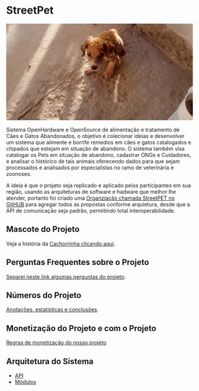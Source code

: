 # StreetPet

![Mascote](./streetpet.jpg)

Sistema OpenHardware e OpenSource de alimentação e tratamento de Cães e Gatos Abandonados, o objetivo é colecionar ideias e desenvolver um sistema que alimente e borrife remedios em cães e gatos catalogados e chipados que estejam em situação de abandono. O sistema também visa catalogar os Pets em situação de abandono, cadastrar ONGs e Cuidadores, e analisar o histórico de tais animais oferecendo dados para que sejam processados e analisados por especialistas no ramo de veterinária e zoonoses.

A ideia é que o projeto seja replicado e aplicado pelos participantes em sua região, usando as arquiteturas de software e hadware que melhor lhe atender, portanto foi criado uma [Organziação chamada StreetPET no GitHUB](http://bit.ly/streetpet_org) para agregar todos as propostas conforme arquietura, desde que a API de comunicação seja padrão, permitindo total interoperabilidade.

## Mascote do Projeto

Veja a história da [Cachorrinha clicando aqui](http://carlosdelfino.eti.br/projetos/StreetPet/).

## Perguntas Frequentes sobre o Projeto

[Separei neste link algumas perguntas do projeto](./FAQ.md).

## Números do Projeto

[Anotações, estatísticas e conclusões](./numeros.md).

## Monetização do Projeto e com o Projeto

[Regras de monetização do nosso projeto](./menetizacao.md)

## Arquitetura do Sistema

* [API](./API.md)
* [Módulos](./modulos.md)
